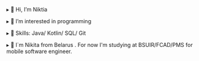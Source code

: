 ▸ 👋 Hi, I’m Niktia

▸ 👀 I’m interested in programming

▸ 🌱 Skills: Java/ Kotlin/ SQL/ Git 

▸ 🔭 I`m Nikita from Belarus . For now I'm studying at BSUIR/FCAD/PMS for mobile software engineer. 
